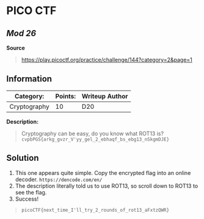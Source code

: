# __PICO CTF__ 
## _Mod 26_

 __Source__

> https://play.picoctf.org/practice/challenge/144?category=2&page=1

## Information
**Category:** | **Points:** | **Writeup Author**
--- | --- | ---
Cryptography | 10 | D20

**Description:** 

> Cryptography can be easy, do you know what ROT13 is? `cvpbPGS{arkg_gvzr_V'yy_gel_2_ebhaqf_bs_ebg13_nSkgmDJE}`

## Solution
1. This one appears quite simple. Copy the encrypted flag into an online decoder. `https://dencode.com/en/`
2. The description literally told us to use ROT13, so scroll down to ROT13 to see the flag.
3. Success!

> `picoCTF{next_time_I'll_try_2_rounds_of_rot13_aFxtzQWR}`
